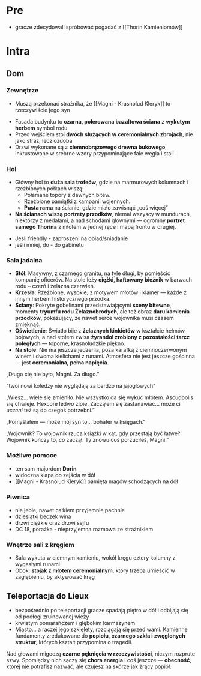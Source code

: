 # Pre
* gracze zdecydowali spróbować pogadać z [[Thorin Kamieniomów]]

# Intra
## Dom
### Zewnętrze
* Muszą przekonać strażnika, że [[Magni - Krasnolud Kleryk]] to rzeczywiście jego syn
- Fasada budynku to **czarna, polerowana bazaltowa ściana** z **wykutym herbem**  symbol rodu
- Przed wejściem stoi **dwóch służących w ceremonialnych zbrojach**, nie jako straż, lecz ozdoba
- Drzwi wykonane są z **ciemnobrązowego drewna bukowego**, inkrustowane w srebrne wzory przypominające fale węgla i stali

### Hol
- Główny hol to **duża sala trofeów**, gdzie na marmurowych kolumnach i rzeźbionych półkach wiszą:
    - Połamane topory z dawnych bitew.
    - Rzeźbione pamiątki z kampanii wojennych.
    - **Pusta rama** na ścianie, gdzie miało zawisnąć „coś więcej”
- **Na ścianach wiszą portrety przodków**, niemal wszyscy w mundurach, niektórzy z medalami, a nad schodami głównymi — ogromny **portret samego Thorina** z młotem w jednej ręce i mapą frontu w drugiej.

* Jeśli friendly - zaproszeni na obiad/śniadanie
* jeśli mniej, do - do gabinetu

### Sala jadalna
- **Stół**: Masywny, z czarnego granitu, na tyle długi, by pomieścić kompanię oficerów. Na stole leży **ciężki, haftowany bieżnik** w barwach rodu – czerń i żelazna czerwień.
- **Krzesła**: Rzeźbione, wysokie, z motywem młotów i klamer — każde z innym herbem historycznego przodka.
- **Ściany**: Pokryte gobelinami przedstawiającymi **sceny bitewne**, momenty **tryumfu rodu Żelaznobrodych**, ale też obraz **daru kamienia przodków**, pokazujący, że nawet serce wojownika musi czasem zmięknąć.
- **Oświetlenie**: Światło bije z **żelaznych kinkietów** w kształcie hełmów bojowych, a nad stołem zwisa **żyrandol zrobiony z pozostałości tarcz poległych** — toporne, krasnoludzkie piękno.
- **Na stole**: Nie ma jeszcze jedzenia, poza karafką z ciemnoczerwonym winem i dwoma kielichami z runami. Atmosfera nie jest jeszcze gościnna — jest **ceremonialna, pełna napięcia**.

„Długo cię nie było, Magni. Za długo.”

"twoi nowi koledzy nie wyglądają za bardzo na jajogłowych"

„Wiesz… wiele się zmieniło. Nie wszystko da się wykuć młotem.  Ascudpolis się chwieje. Hexcore ledwo zipie. Zacząłem się zastanawiać… może ci _uczeni_ też są do czegoś potrzebni.”

„Pomyślałem — może mój syn to… bohater w księgach.”


„Wojownik? To wojownik rzuca książki w kąt, gdy przestają być łatwe?  
Wojownik kończy to, co zaczął. Ty znowu coś porzuciłeś, Magni.”

### Możliwe pomoce
* ten sam majordom **Dorin**
* widoczna klapa do zejścia w dół
* [[Magni - Krasnolud Kleryk]] pamięta magów schodzących na dół

### Piwnica
* nie jebie, nawet całkiem przyjemnie pachnie
* dziesiątki beczek wina
* drzwi ciężkie oraz drzwi sejfu
* DC 18, porażka - nieprzyjemna rozmowa ze strażnikiem

### Wnętrze sali z kręgiem
- Sala wykuta w ciemnym kamieniu, wokół kręgu cztery kolumny z wygasłymi runami
- Obok: **stojak z młotem ceremonialnym**, który trzeba umieścić w zagłębieniu, by aktywować krąg

## Teleportacja do Lieux
* bezpośrednio po teleportacji gracze spadają piętro w dół i odbijają się od podłogi zruinowanej wieży
* krwistym pomarańczem i głębokim karmazynem
* Miasto… a raczej jego szkielety, rozciągają się przed wami. Kamienne fundamenty zredukowane do **popiołu, czarnego szkła i zwęglonych struktur**, których kształt przypomina o tragedii.

Nad głowami migoczą **czarne pęknięcia w rzeczywistości**, niczym rozprute szwy. Spomiędzy nich sączy się **chora energia** i coś jeszcze — **obecność**, której nie potrafisz nazwać, ale czujesz na skórze jak żrący popiół.